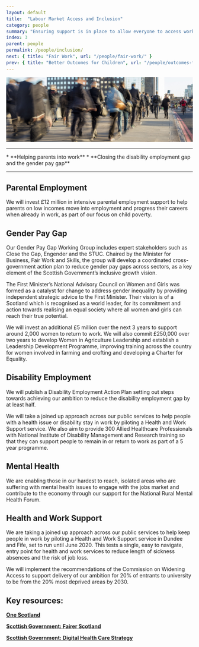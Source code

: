 ```yaml
---
layout: default
title:  "Labour Market Access and Inclusion"
category: people
summary: "Ensuring support is in place to allow everyone to access work and training."
index: 3
parent: people
permalink: /people/inclusion/
next: { title: "Fair Work", url: "/people/fair-work/" }
prev: { title: "Better Outcomes for Children", url: "/people/outcomes-for-children" }
---
```

![Inclusion Photo](/assets/images/pageimages/people2.jpg)
<br>
<hr>
* **Helping parents into work**
* **Closing the disability employment gap and the gender pay gap**

<hr>

## Parental Employment

We will invest £12 million in intensive parental employment support to help parents on low incomes move into employment and progress their careers when already in work, as part of our focus on child poverty.

## Gender Pay Gap 

Our Gender Pay Gap Working Group includes expert stakeholders such as Close the Gap, Engender and the STUC. Chaired by the Minister for Business, Fair Work and Skills, the group will develop a coordinated cross-government action plan to reduce gender pay gaps across sectors, as a key element of the Scottish Government’s inclusive growth vision.

The First Minister’s National Advisory Council on Women and Girls was formed as a catalyst for change to address gender inequality by providing independent strategic advice to the First Minister. Their vision is of a Scotland which is recognised as a world leader, for its commitment and action towards realising an equal society where all women and girls can reach their true potential.

We will invest an additional £5 million over the next 3 years to support around 2,000 women to return to work.  We will also commit £250,000 over two years to develop Women in Agriculture Leadership and establish a Leadership Development Programme, improving training across the country for women involved in farming and crofting and developing a Charter for Equality.

## Disability Employment 

We will publish a Disability Employment Action Plan setting out steps towards achieving our ambition to reduce the disability employment gap by at least half.

We will take a joined up approach across our public services to help people with a health issue or disability stay in work by piloting a Health and Work Support service. We also aim to provide 300 Allied Healthcare Professionals with National Institute of Disability Management and Research training so that they can support people to remain in or return to work as part of a 5 year programme.  

## Mental Health

We are enabling those in our hardest to reach, isolated areas who are suffering with mental health issues to engage with the jobs market and contribute to the economy through our support for the National Rural Mental Health Forum.

## Health and Work Support

We are taking a joined up approach across our public services to help keep people in work by piloting a Health and Work Support service in Dundee and Fife, set to run until June 2020. This tests a single, easy to navigate, entry point for health and work services to reduce length of sickness absences and the risk of job loss.

We will implement the recommendations of the Commission on Widening Access to support delivery of our ambition for 20% of entrants to university to be from the 20% most deprived areas by 2030.


## Key resources:
**[One Scotland](https://onescotland.org/equality-themes/advisory-council-women-girls/)**  

**[Scottish Government: Fairer Scotland](https://beta.gov.scot/publications/fairer-scotland-action)**  

**[Scottish Government: Digital Health Care Strategy](https://beta.gov.scot/publications/scotlands-digital-health-care-strategy-enabling-connecting-empowering/)**  

